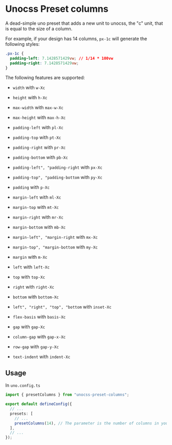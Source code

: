 # Unocss Preset columns

A dead-simple uno preset that adds a new unit to unocss, the "c" unit, that is equal to the size of a column.

For example, if your design has 14 columns, `px-1c` will generate the following styles:

```css
.px-1c {
  padding-left: 7.1428571429vw; // 1/14 * 100vw
  padding-right: 7.1428571429vw;
}
```

The following features are supported:

- `width` with `w-Xc`
- `height` with `h-Xc`

- `max-width` with `max-w-Xc`
- `max-height` with `max-h-Xc`

- `padding-left` with `pl-Xc`
- `padding-top` with `pt-Xc`
- `padding-right` with `pr-Xc`
- `padding-bottom` with `pb-Xc`
- `padding-left", "padding-right` with `px-Xc`
- `padding-top", "padding-bottom` with `py-Xc`
- `padding` with `p-Xc`

- `margin-left` with `ml-Xc`
- `margin-top` with `mt-Xc`
- `margin-right` with `mr-Xc`
- `margin-bottom` with `mb-Xc`
- `margin-left", "margin-right` with `mx-Xc`
- `margin-top", "margin-bottom` with `my-Xc`
- `margin` with `m-Xc`

- `left` with `left-Xc`
- `top` with `top-Xc`
- `right` with `right-Xc`
- `bottom` with `bottom-Xc`
- `left", "right", "top", "bottom` with `inset-Xc`

- `flex-basis` with `basis-Xc`

- `gap` with `gap-Xc`
- `column-gap` with `gap-x-Xc`
- `row-gap` with `gap-y-Xc`

- `text-indent` with `indent-Xc`

## Usage

In `uno.config.ts`

```typescript
import { presetColumns } from "unocss-preset-columns";

export default defineConfig({
  // ...
  presets: [
    // ...
    presetColumns(14), // The parameter is the number of columns in your design
  ],
  // ...
});
```
